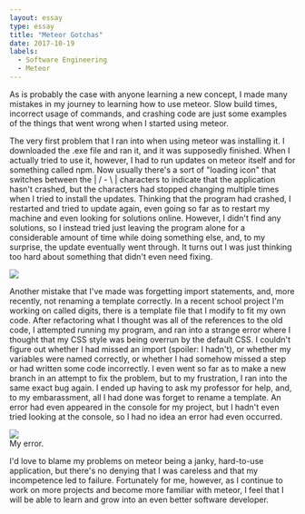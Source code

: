 ```yaml
---
layout: essay
type: essay
title: "Meteor Gotchas"
date: 2017-10-19
labels:
  - Software Engineering
  - Meteor
---
```



As is probably the case with anyone learning a new concept, I made many mistakes in my journey to learning how to use meteor. Slow build times, incorrect usage of commands, and crashing code are just some examples of the things that went wrong when I started using meteor. 

The very first problem that I ran into when using meteor was installing it. I downloaded the .exe file and ran it, and it was supposedly finished. When I actually tried to use it, however, I had to run updates on meteor itself and for something called npm. Now usually there's a sort of "loading icon" that switches between the | / - \ | characters to indicate that the application hasn't crashed, but the characters had stopped changing multiple times when I tried to install the updates. Thinking that the program had crashed, I restarted and tried to update again, even going so far as to restart my machine and even looking for solutions online. However, I didn't find any solutions, so I instead tried just leaving the program alone for a considerable amount of time while doing something else, and, to my surprise, the update eventually went through. It turns out I was just thinking too hard about something that didn't even need fixing. 

<img class = "ui fluid image" src = "https://i.imgur.com/2K0FmEV.png">

Another mistake that I've made was forgetting import statements, and, more recently, not renaming a template correctly. In a recent school project I'm working on called digits, there is a template file that I modify to fit my own code. After refactoring what I thought was all of the references to the old code, I attempted running my program, and ran into a strange error where I thought that my CSS style was being overrun by the default CSS. I couldn't figure out whether I had missed an import (spoiler: I hadn't), or whether my variables were named correctly, or whether I had somehow missed a step or had written some code incorrectly. I even went so far as to make a new branch in an attempt to fix the problem, but to my frustration, I ran into the same exact bug again. I ended up having to ask my professor for help, and, to my embarassment, all I had done was forget to rename a template. An error had even appeared in the console for my project, but I hadn't even tried looking at the console, so I had no idea an error had even occurred. 

<img class = "ui fluid image" src = "https://files.slack.com/files-tmb/T624151AA-F7KTW1G5S-6604bef9a5/home-page-screen_1024.png">
<div class = "ui centered pointing label">My error.</div>

I'd love to blame my problems on meteor being a janky, hard-to-use application, but there's no denying that I was careless and that my incompetence led to failure. Fortunately for me, however, as I continue to work on more projects and become more familiar with meteor, I feel that I will be able to learn and grow into an even better software developer.
